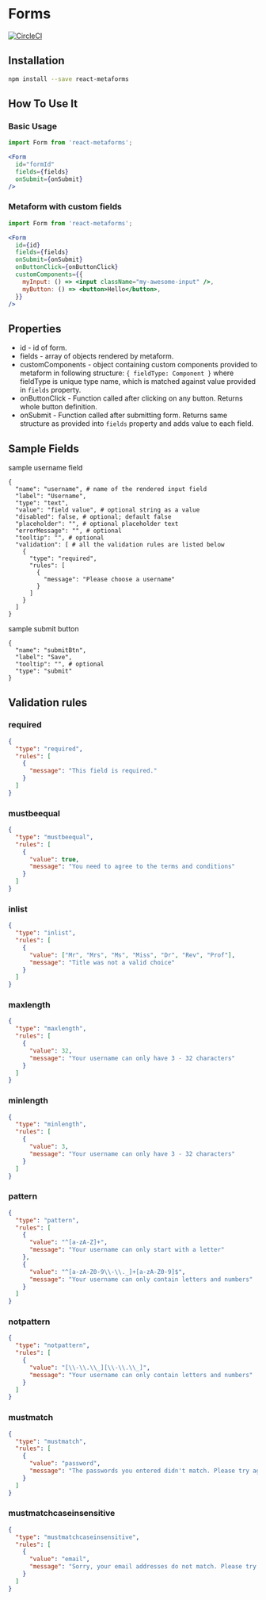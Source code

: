 # Forms

[![CircleCI](https://circleci.com/gh/flsy/react-metaforms/tree/master.svg?style=svg)](https://circleci.com/gh/flsy/react-metaforms/tree/master)

## Installation

```bash
npm install --save react-metaforms
```

## How To Use It

### Basic Usage

```jsx
import Form from 'react-metaforms';

<Form
  id="formId"
  fields={fields}
  onSubmit={onSubmit}
/>  
```

### Metaform with custom fields
```jsx
import Form from 'react-metaforms';

<Form
  id={id}
  fields={fields}
  onSubmit={onSubmit}
  onButtonClick={onButtonClick}
  customComponents={{
    myInput: () => <input className="my-awesome-input" />,
    myButton: () => <button>Hello</button>,
  }}
/>
```

## Properties

* id - id of form.
* fields - array of objects rendered by metaform.
* customComponents - object containing custom components provided to metaform in following structure: ```{ fieldType: Component }``` where fieldType is unique type name, which is matched against value provided in ```fields``` property.
* onButtonClick - Function called after clicking on any button. Returns whole button definition.
* onSubmit - Function called after submitting form. Returns same structure as provided into ```fields``` property and adds value to each field.

## Sample Fields

sample username field 
```
{
  "name": "username", # name of the rendered input field
  "label": "Username",
  "type": "text",
  "value": "field value", # optional string as a value
  "disabled": false, # optional; default false
  "placeholder": "", # optional placeholder text
  "errorMessage": "", # optional
  "tooltip": "", # optional
  "validation": [ # all the validation rules are listed below
    {
      "type": "required",
      "rules": [
        {
          "message": "Please choose a username"
        }
      ]
    }
  ]
}
```
sample submit button
```
{
  "name": "submitBtn",
  "label": "Save",
  "tooltip": "", # optional
  "type": "submit"
}
```

## Validation rules

### required

```json
{
  "type": "required",
  "rules": [
    {
      "message": "This field is required."
    }
  ]
}
```

### mustbeequal
```json
{
  "type": "mustbeequal",
  "rules": [
    {
      "value": true,
      "message": "You need to agree to the terms and conditions"
    }
  ]
}
```

### inlist
```json
{
  "type": "inlist",
  "rules": [
    {
      "value": ["Mr", "Mrs", "Ms", "Miss", "Dr", "Rev", "Prof"],
      "message": "Title was not a valid choice"
    }
  ]
}
```
### maxlength
```json
{
  "type": "maxlength",
  "rules": [
    {
      "value": 32,
      "message": "Your username can only have 3 - 32 characters"
    }
  ]
}
```

### minlength
```json
{
  "type": "minlength",
  "rules": [
    {
      "value": 3,
      "message": "Your username can only have 3 - 32 characters"
    }
  ]
}
```
### pattern
```json
{
  "type": "pattern",
  "rules": [
    {
      "value": "^[a-zA-Z]+",
      "message": "Your username can only start with a letter"
    },
    {
      "value": "^[a-zA-Z0-9\\-\\._]+[a-zA-Z0-9]$",
      "message": "Your username can only contain letters and numbers"
    }
  ]
}
```
### notpattern
```json
{
  "type": "notpattern",
  "rules": [
    {
      "value": "[\\-\\.\\_][\\-\\.\\_]",
      "message": "Your username can only contain letters and numbers"
    }
  ]
}
```

### mustmatch
```json
{
  "type": "mustmatch",
  "rules": [
    {
      "value": "password",
      "message": "The passwords you entered didn't match. Please try again"
    }
  ]
}
```
### mustmatchcaseinsensitive
```json
{
  "type": "mustmatchcaseinsensitive",
  "rules": [
    {
      "value": "email",
      "message": "Sorry, your email addresses do not match. Please try again"
    }
  ]
}
```
